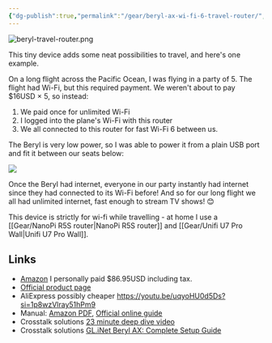 ```yaml
---
{"dg-publish":true,"permalink":"/gear/beryl-ax-wi-fi-6-travel-router/","tags":["favourite"]}
---
```



![beryl-travel-router.png](/img/user/Embeds/beryl-travel-router.png)

This tiny device adds some neat possibilities to travel, and here's one example.

On a long flight across the Pacific Ocean, I was flying in a party of 5. The flight had Wi-Fi, but this required payment. We weren't about to pay $16USD × 5, so instead:
1. We paid once for unlimited Wi-Fi
2. I logged into the plane's Wi-Fi with this router
3. We all connected to this router for fast Wi-Fi 6 between us.

The Beryl is very low power, so I was able to power it from a plain USB port and fit it between our seats below:

![](https://res.cloudinary.com/didjqvf50/image/upload/v1721058742/20240215_093602_drhukb.jpg)

Once the Beryl had internet, everyone in our party instantly had internet since they had connected to its Wi-Fi before! And so for our long flight we all had unlimited internet, fast enough to stream TV shows! 😊

This device is strictly for wi-fi while travelling - at home I use a [[Gear/NanoPi R5S router\|NanoPi R5S router]] and [[Gear/Unifi U7 Pro Wall\|Unifi U7 Pro Wall]].
## Links

- [Amazon](https://www.amazon.com/gp/product/B0BPSGJN7T/) I personally paid $86.95USD including tax.
- [Official product page](https://www.gl-inet.com/products/gl-mt3000/)
- AliExpress possibly cheaper https://youtu.be/uqyoHU0d5Ds?si=1p8wzVlray51hPm9
- Manual: [Amazon PDF](https://m.media-amazon.com/images/I/91SEPY4bQYL.pdf), [Official online guide](https://docs.gl-inet.com/router/en/4/user_guide/gl-mt3000/first_time_setup/)
- Crosstalk solutions [23 minute deep dive video](https://youtu.be/szqme3j7h10?si=3yUWg0sP6iuuqm59)
- Crosstalk solutions [GL.iNet Beryl AX: Complete Setup Guide](https://www.crosstalksolutions.com/the-best-travel-router-gl-inet-beryl-ax-complete-setup-guide/)


